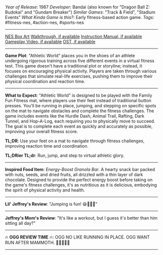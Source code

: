 *Year of Release*: 1987
*Developer*: Bandai (also known for "Dragon Ball Z: Budokai" and "Gundam Breaker")
*Similar Games*: "Track & Field", "Stadium Events"
*What Kinda Game is this?*: Early fitness-based action game.
*Tags:* #fitness-nes, #action-nes, #sports-nes

---
[NES Box Art](https://www.google.com/search?tbm=isch&q=NES+Box+Art+Athletic+World) 
[Walkthrough, if available](https://www.google.com/search?q=Walkthrough+Athletic+World+NES)
[Instruction Manual, if available](https://www.google.com/search?q=NES+Instruction+Manual+Athletic+World)
[Gameplay Video, if available](https://www.youtube.com/results?search_query=gameplay+NES+Athletic+World) 
[OST, if available](https://www.youtube.com/results?search_query=NES+Athletic+World+OST)

- - -
**Game Plot**: "Athletic World" places you in the shoes of an athlete undergoing rigorous training across five different events in a virtual fitness test. This game doesn't have a traditional plot or storyline; instead, it focuses on encouraging physical activity. Players are taken through various challenges that simulate real-life exercises, pushing them to improve their physical coordination and reaction time.

- - -
**What to Expect**: "Athletic World" is designed to be played with the Family Fun Fitness mat, where players use their feet instead of traditional button presses. You'll be running in place, jumping, and stepping on specific spots on the mat to navigate obstacles and complete the fitness challenges. The game includes events like the Hurdle Dash, Animal Trail, Rafting, Dark Tunnel, and Hop-A-Log, each requiring you to physically move to succeed. The goal is to complete each event as quickly and accurately as possible, improving your overall fitness score.

**TL;DR**: Use your feet on a mat to navigate through fitness challenges, improving reaction time and coordination.

**TL;DRier TL;dr**: Run, jump, and step to virtual athletic glory.

---
**Inspired Food Item**: *Energy-Boost Granola Bar*. A hearty snack bar packed with nuts, seeds, and dried fruits, all drizzled with a thin layer of dark chocolate. Designed to provide the perfect energy boost before taking on the game's fitness challenges, it's as nutritious as it is delicious, embodying the spirit of physical activity and health.

---
**Lil' Jeffrey's Review**: "Jumping is fun! 😆🏃‍♂️💨"

---
**Jeffrey's Mom's Review**: "It's like a workout, but I guess it's better than him sitting all day?"

---
🔥 **OGG REVIEW TIME** 🔥: OGG NO LIKE RUNNING IN PLACE. OGG WANT RUN AFTER MAMMOTH. 🏃‍♂️❌🍖✅

---